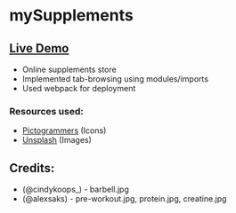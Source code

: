# mySupplements

## [Live Demo](https://melovii.github.io/mySupplements/)

- Online supplements store
- Implemented tab-browsing using modules/imports
- Used webpack for deployment

### Resources used:

- <a href="https://pictogrammers.com/library/mdi/">Pictogrammers</a> (Icons)
- <a href="https://unsplash.com/">Unsplash</a> (Images)

## Credits:
- (@cindykoops_) - barbell.jpg
- (@alexsaks) - pre-workout.jpg, protein.jpg, creatine.jpg
